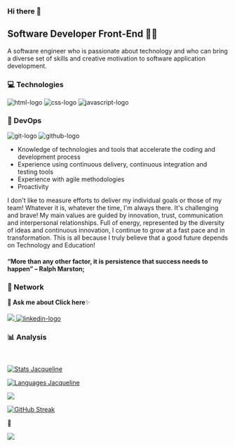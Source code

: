 ### Hi there 👋
<h2>Software Developer Front-End 👩‍💻</h2>

A software engineer who is passionate about technology and who can bring a diverse set of skills and creative motivation to software application development.

 <h3>💻 Technologies</h3> 

<img src="https://img.shields.io/badge/HTML5-E34F26?style=for-the-badge&logo=html5&logoColor=white" alt="html-logo"/>   <img src="https://img.shields.io/badge/CSS3-1572B6?style=for-the-badge&logo=css3&logoColor=white" alt="css-logo"/>  <img src="https://img.shields.io/badge/JavaScript-323330?style=for-the-badge&logo=javascript&logoColor=F7DF1E" alt="javascript-logo"/>

<h3>📌 DevOps</h3>

<img src="https://img.shields.io/badge/GIT-E44C30?style=for-the-badge&logo=git&logoColor=white" alt="git-logo"> <img src="https://img.shields.io/badge/GitHub-100000?style=for-the-badge&logo=github&logoColor=white" alt="github-logo">

* Knowledge of technologies and tools that accelerate the coding and development process
* Experience using continuous delivery, continuous integration and testing tools
* Experience with agile methodologies
* Proactivity

I don't like to measure efforts to deliver my individual goals or those of my team! Whatever it is, whatever the time, I'm always there. It's challenging and brave!
My main values are guided by innovation, trust, communication and interpersonal relationships.
Full of energy, represented by the diversity of ideas and continuous innovation, I continue to grow at a fast pace and in transformation. This is all because I truly believe that a good future depends on Technology and Education!

<h4>“More than any other factor, it is persistence that success needs to happen” – Ralph Marston;</h4>

<h3>👥 Network</h3>
<b>💬 Ask me about Click here</b>✨
<br/>
<br/>
<a href="jacquelineellencsm@gmail.com" alt="gmail-logo"> 
<img src="https://img.shields.io/badge/Gmail-D14836?style=for-the-badge&logo=gmail&logoColor=white">
</a>
<a href="https://www.linkedin.com/in/jacquelineellencsm/">
<img src="https://img.shields.io/badge/LinkedIn-0077B5?style=for-the-badge&logo=linkedin&logoColor=white" alt="linkedin-logo">
</a>

<h3>📊 Analysis</h3>
<br/>

[![Stats Jacqueline](https://github-readme-stats.vercel.app/api?username=jacquelineellencsm)](https://github.com/anuraghazra/github-readme-stats)

[![Languages Jacqueline](https://github-readme-stats.vercel.app/api/top-langs/?username=jacquelineellencsm)](https://github.com/anuraghazra/github-readme-stats)
<br/>

![](https://komarev.com/ghpvc/?username=jacquelineellencsm)

[![GitHub Streak](https://github-readme-streak-stats.herokuapp.com/?user=DenverCoder1)](https://git.io/streak-stats)

🌱 

<img src="https://raw.githubusercontent.com/abhisheknaiidu/abhisheknaiidu/master/code.gif">




